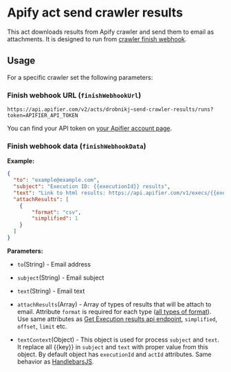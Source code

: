 # Apify act send crawler results
This act downloads results from Apify crawler and send them to email as attachments.
It is designed to run from [crawler finish webhook](https://www.apifier.com/docs#finishWebhookUrl).

## Usage

For a specific crawler set the following parameters:

### Finish webhook URL (`finishWebhookUrl`)
```
https://api.apifier.com/v2/acts/drobnikj~send-crawler-results/runs?token=APIFIER_API_TOKEN
```

You can find your API token on [your Apifier account page](https://www.apifier.com/account#api-integrations).

### Finish webhook data (`finishWebhookData`)
**Example:**
```json
{
  "to": "example@example.com",
  "subject": "Execution ID: {{executionId}} results",
  "text": "Link to html results: https://api.apifier.com/v1/execs/{{executionId}}/results?format=html&simplified=1",
  "attachResults": [
    {
        "format": "csv",
        "simplified": 1
    }
  ]
}
```

**Parameters:**

- `to`(String) - Email address

- `subject`(String) - Email subject

- `text`(String) - Email text

- `attachResults`(Array) - Array of types of results that will be attach to email. Attribute `format` is required for each type ([all types of format](https://www.apifier.com/api-reference#/reference/results)). Use same attributes as [Get Execution results api endpoint](https://www.apifier.com/api-reference#/reference/results/execution-results/get-execution-results), `simplified`, `offset`, `limit` etc.

- `textContext`(Object) - This object is used for process `subject` and `text`. It replace all {{key}} in `subject` and `text` with proper value from this object. By default object has `executionId` and `actId` attributes. Same behavior as [HandlebarsJS](http://handlebarsjs.com/).
